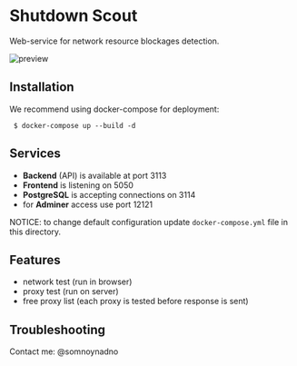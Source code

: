 # Shutdown Scout 

Web-service for network resource blockages detection.

![preview](https://user-images.githubusercontent.com/46386987/111894066-a1412900-89ff-11eb-88a6-3c5dd99f860b.png)

## Installation

We recommend using docker-compose for deployment:

``` $ docker-compose up --build -d```

## Services

- **Backend** (API) is available at port 3113
- **Frontend** is listening on 5050
- **PostgreSQL** is accepting connections on 3114 
- for **Adminer** access use port 12121

NOTICE: to change default configuration update ```docker-compose.yml``` file in this directory.

## Features

- network test (run in browser)
- proxy test (run on server)
- free proxy list (each proxy is tested before response is sent)

## Troubleshooting

Contact me: @somnoynadno
